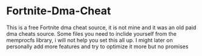 # Fortnite-Dma-Cheat
This is a free Fortnite dma cheat source, it is not mine and it was an old paid dma cheats source.
Some files you need to inclide yourself from the memprocfs library, i will not help you set this all up. I might later on personally add more features and try to optimize it more but no promises
